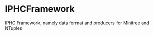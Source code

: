 IPHCFramework
=============

IPHC Framework, namely data format and producers for Minitree and NTuples
